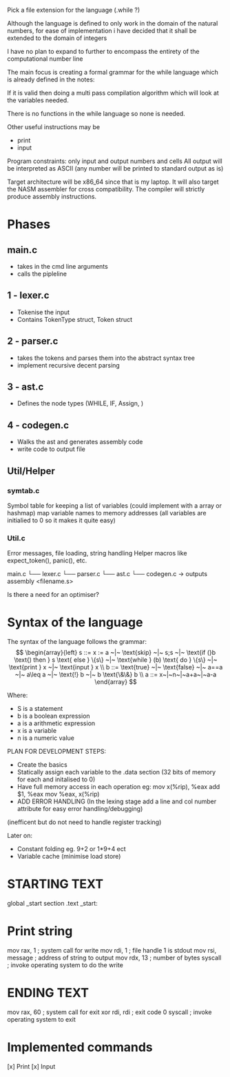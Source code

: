 Pick a file extension for the language (.while ?)

Although the language is defined to only work in the domain of the natural numbers, for ease of implementation i have decided that it shall be extended to the domain of integers

I have no plan to expand to further to encompass the entirety of the computational number line

The main focus is creating a formal grammar for the while language which is already defined in the notes:

If it is valid then doing a multi pass compilation algorithm which will look at the variables needed.

There is no functions in the while language so none is needed.

Other useful instructions may be

- print
- input

Program constraints: only input and output numbers and cells
All output will be interpreted as ASCII (any number will be printed to standard output as is)

Target architecture will be x86_64 since that is my laptop. It will also target the NASM assembler for cross compatibility.
The compiler will strictly produce assembly instructions.

# Phases

## main.c

- takes in the cmd line arguments
- calls the pipleline

## 1 - lexer.c

- Tokenise the input
- Contains TokenType struct, Token struct

## 2 - parser.c

- takes the tokens and parses them into the abstract syntax tree
- implement recursive decent parsing

## 3 - ast.c

- Defines the node types (WHILE, IF, Assign, )

## 4 - codegen.c

- Walks the ast and generates assembly code
- write code to output file

## Util/Helper

### symtab.c

Symbol table for keeping a list of variables (could implement with a array or hashmap)
map variable names to memory addresses (all variables are initialied to 0 so it makes it quite easy)

### Util.c

Error messages, file loading, string handling
Helper macros like expect_token(), panic(), etc.

main.c
 └── lexer.c
       └── parser.c
             └── ast.c
                   └── codegen.c → outputs assembly <filename.s>

Is there a need for an optimiser?

# Syntax of the language

The syntax of the language follows the grammar:
$$
\begin{array}{left}
s ::= x := a ~|~ \text{skip} ~|~ s;s ~|~ \text{if (}b \text{) then } s \text{ else } \{s\} ~|~ \text{while } (b) \text{ do } \{s\} ~|~ \text{print } x ~|~ \text{input } x \\
b ::= \text{true} ~|~ \text{false} ~|~ a==a ~|~ a\leq a ~|~ \text{!} b ~|~ b \text{\&\&} b \\
a ::= x~|~n~|~a+a~|~a-a
\end{array}
$$

Where:

- S is a statement
- b is a boolean expression
- a is a arithmetic expression
- x is a variable
- n is a numeric value

PLAN FOR DEVELOPMENT STEPS:

- Create the basics
- Statically assign each variable to the .data section (32 bits of memory for each and initalised to 0)
- Have full memory access in each operation eg:
mov x(%rip), %eax
add $1, %eax
mov %eax, x(%rip)
- ADD ERROR HANDLING (In the lexing stage add a line and col number attribute for easy error handling/debugging)

(inefficent but do not need to handle register tracking)

Later on:

- Constant folding eg. 9+2 or 1*9+4 ect
- Variable cache (minimise load store)

# STARTING TEXT

global    _start
section   .text
_start:

# Print string

mov       rax, 1                  ; system call for write
mov       rdi, 1                  ; file handle 1 is stdout
mov       rsi, message            ; address of string to output
mov       rdx, 13                 ; number of bytes
syscall                           ; invoke operating system to do the write

# ENDING TEXT

mov       rax, 60                 ; system call for exit
xor       rdi, rdi                ; exit code 0
syscall                           ; invoke operating system to exit

# Implemented commands

[x] Print
[x] Input
